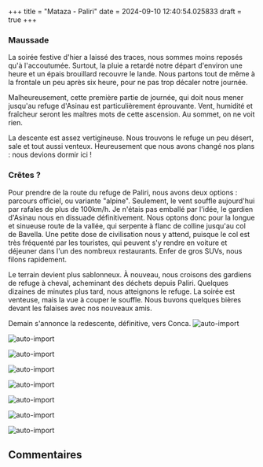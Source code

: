 +++
title = "Mataza - Paliri"
date = 2024-09-10 12:40:54.025833
draft = true
+++
### Maussade 
La soirée festive d'hier a laissé des traces, nous sommes moins reposés qu'à l'accoutumée. Surtout, la pluie a retardé notre départ d'environ une heure et un épais brouillard recouvre le lande.
Nous partons tout de même à la frontale un peu après six heure, pour ne pas trop décaler notre journée. 

Malheureusement, cette première partie de journée, qui doit nous mener jusqu'au refuge d'Asinau est particulièrement éprouvante. Vent, humidité et fraîcheur seront les maîtres mots de cette ascension. Au sommet, on ne voit rien.

La descente est assez vertigineuse. Nous trouvons le refuge un peu désert, sale et tout aussi venteux. Heureusement que nous avons changé nos plans : nous devions dormir ici ! 

### Crêtes ?
Pour prendre de la route du refuge de Paliri, nous avons deux options : parcours officiel, ou variante "alpine". Seulement, le vent souffle aujourd'hui par rafales de plus de 100km/h. Je n'étais pas emballé par l'idée, le gardien d'Asinau nous en dissuade définitivement. Nous optons donc pour la longue et sinueuse route de la vallée, qui serpente à flanc de colline jusqu'au col de Bavella. Une petite dose de civilisation nous y attend, puisque le col est très fréquenté par les touristes, qui peuvent s'y rendre en voiture et déjeuner dans l'un des nombreux restaurants. Enfer de gros SUVs, nous filons rapidement.

Le terrain devient plus sablonneux. À nouveau, nous croisons des gardiens de refuge à cheval, acheminant des déchets depuis Paliri. Quelques dizaines de minutes plus tard, nous atteignons le refuge.
La soirée est venteuse, mais la vue à couper le souffle. Nous buvons quelques bières devant les falaises avec nos nouveaux amis. 

Demain s'annonce la redescente, définitive, vers Conca.
![auto-import](https://thumbsnap.com/i/kPNYDjoC.jpg)

![auto-import](https://thumbsnap.com/i/yb32pRyH.jpg)

![auto-import](https://thumbsnap.com/i/mvBCzkAp.jpg)

![auto-import](https://thumbsnap.com/i/7nJBVDyU.jpg)

![auto-import](https://thumbsnap.com/i/KLSwozMX.jpg)

![auto-import](https://thumbsnap.com/i/u4Pae5Kk.jpg)

![auto-import](https://thumbsnap.com/i/WwbShBj5.jpg)

![auto-import](https://thumbsnap.com/i/i7SsfSjG.jpg)
## Commentaires
